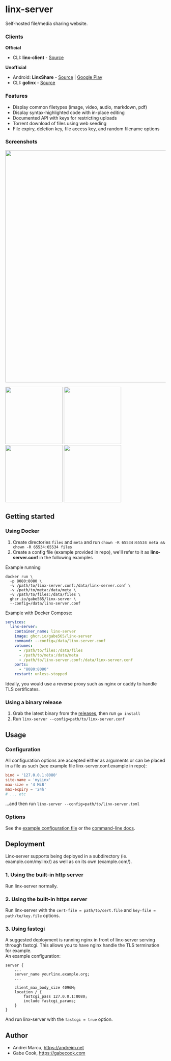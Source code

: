 # linx-server 

Self-hosted file/media sharing website.  

### Clients
**Official**
- CLI: **linx-client** - [Source](https://github.com/andreimarcu/linx-client)

**Unofficial**
- Android: **LinxShare** - [Source](https://github.com/iksteen/LinxShare/) | [Google Play](https://play.google.com/store/apps/details?id=org.thegraveyard.linxshare)
- CLI: **golinx** - [Source](https://github.com/mutantmonkey/golinx)


### Features
- Display common filetypes (image, video, audio, markdown, pdf)  
- Display syntax-highlighted code with in-place editing
- Documented API with keys for restricting uploads
- Torrent download of files using web seeding
- File expiry, deletion key, file access key, and random filename options


### Screenshots
<img width="730" src="https://user-images.githubusercontent.com/4650950/76579039-03c82680-6488-11ea-8e23-4c927386fbd9.png" />

<img width="180" src="https://user-images.githubusercontent.com/4650950/76578903-771d6880-6487-11ea-8baf-a4a23fef4d26.png" /> <img width="180" src="https://user-images.githubusercontent.com/4650950/76578910-7be21c80-6487-11ea-9a0a-587d59bc5f80.png" /> <img width="180" src="https://user-images.githubusercontent.com/4650950/76578908-7b498600-6487-11ea-8994-ee7b6eb9cdb1.png" /> <img width="180" src="https://user-images.githubusercontent.com/4650950/76578907-7b498600-6487-11ea-8941-8f582bf87fb0.png" />


## Getting started

### Using Docker
1. Create directories `files` and `meta` and run `chown -R 65534:65534 meta && chown -R 65534:65534 files` 
2. Create a config file (example provided in repo), we'll refer to it as __linx-server.conf__ in the following examples

Example running
```shell
docker run \
  -p 8080:8080 \
  -v /path/to/linx-server.conf:/data/linx-server.conf \
  -v /path/to/meta:/data/meta \
  -v /path/to/files:/data/files \
  ghcr.io/gabe565/linx-server \
  --config=/data/linx-server.conf
``` 

Example with Docker Compose:
```yaml
services:
  linx-server:
    container_name: linx-server
    image: ghcr.io/gabe565/linx-server
    command: --config=/data/linx-server.conf
    volumes:
      - /path/to/files:/data/files
      - /path/to/meta:/data/meta
      - /path/to/linx-server.conf:/data/linx-server.conf
    ports:
      - "8080:8080"
    restart: unless-stopped
```
Ideally, you would use a reverse proxy such as nginx or caddy to handle TLS certificates.

### Using a binary release

1. Grab the latest binary from the [releases](https://github.com/gabe565/linx-server/releases), then run ```go install```
2. Run ```linx-server --config=path/to/linx-server.conf```

  
## Usage

### Configuration
All configuration options are accepted either as arguments or can be placed in a file as such (see example file linx-server.conf.example in repo):  
```toml
bind = '127.0.0.1:8080'
site-name = 'myLinx'
max-size = '4 MiB'
max-expiry = '24h'
# ... etc
```
...and then run `linx-server --config=path/to/linx-server.toml`

### Options
See the [example configuration file](config_example.toml) or the [command-line docs](docs/linx-server.md).

## Deployment
Linx-server supports being deployed in a subdirectory (ie. example.com/mylinx/) as well as on its own (example.com/).


### 1. Using the built-in http server
Run linx-server normally.

### 2. Using the built-in https server
Run linx-server with the `cert-file = path/to/cert.file` and `key-file = path/to/key.file` options.

### 3. Using fastcgi

A suggested deployment is running nginx in front of linx-server serving through fastcgi.
This allows you to have nginx handle the TLS termination for example.  
An example configuration:
```
server {
    ...
    server_name yourlinx.example.org;
    ...
    
    client_max_body_size 4096M;
    location / {
        fastcgi_pass 127.0.0.1:8080;
        include fastcgi_params;
    }
}
```
And run linx-server with the ```fastcgi = true``` option.

## Author
- Andrei Marcu, https://andreim.net
- Gabe Cook, https://gabecook.com
